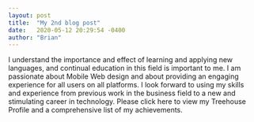 ```yaml
---
layout: post
title:  "My 2nd blog post"
date:   2020-05-12 20:29:54 -0400
author: "Brian"
---
```


I understand the importance and effect of learning and applying new languages, and continual education in this field is important to me. I am passionate about Mobile Web design and about providing an engaging experience for all users on all platforms. I look forward to using my skills and experience from previous work in the business field to a new and stimulating career in technology. Please click here to view my Treehouse Profile and a comprehensive list of my achievements.
